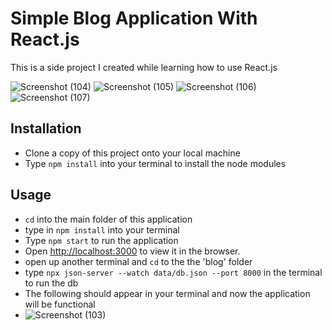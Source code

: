 # Simple Blog Application With React.js

This is a side project I created while learning how to use React.js

![Screenshot (104)](https://user-images.githubusercontent.com/81366533/121957898-5404f700-cd63-11eb-9680-12cc01a1a3de.png)
![Screenshot (105)](https://user-images.githubusercontent.com/81366533/121957969-62531300-cd63-11eb-9a38-acdbfdbfcb5e.png)
![Screenshot (106)](https://user-images.githubusercontent.com/81366533/121958012-73038900-cd63-11eb-9b3f-ec4536481075.png)
![Screenshot (107)](https://user-images.githubusercontent.com/81366533/121958077-8a427680-cd63-11eb-9737-cc7a81fd31b1.png)


## Installation
* Clone a copy of this project onto your local machine
* Type ``npm install`` into your terminal to install the node modules
 
## Usage
* ``cd`` into the main folder of this application
* type in ``npm install`` into your terminal
* Type `npm start` to run the application
* Open [http://localhost:3000](http://localhost:3000) to view it in the browser.
* open up another terminal and ``cd`` to the the 'blog' folder
* type `npx json-server --watch data/db.json --port 8000` in the terminal to run the db
* The following should appear in your terminal and now the application will be functional
* ![Screenshot (103)](https://user-images.githubusercontent.com/81366533/121957726-1607d300-cd63-11eb-80a3-19c4e83bf4d0.png)







